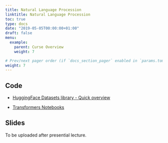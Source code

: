 ```yaml
---
title: Natural Language Procession
linktitle: Natural Language Procession
toc: true
type: docs
date: "2019-05-05T00:00:00+01:00"
draft: false
menu:
  example:
    parent: Curse Overview
    weight: 7

# Prev/next pager order (if `docs_section_pager` enabled in `params.toml`)
weight: 7
---
```


## Code

* [HuggingFace Datasets library - Quick overview](https://githubtocolab.com/huggingface/datasets/blob/master/notebooks/Overview.ipynb)

* [Transformers Notebooks](https://githubtocolab.com/huggingface/transformers/tree/master/notebooks)

## Slides

To be uploaded after presential lecture.
